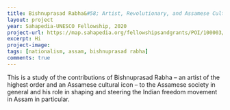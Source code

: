```yaml
---
title: Bishnuprasad Rabha&#58; Artist, Revolutionary, and Assamese Cultural Icon
layout: project
year: Sahapedia-UNESCO Fellowship, 2020 
project-url: https://map.sahapedia.org/fellowshipsandgrants/POI/100003/11405
excerpt: Hi
project-image: 
tags: [nationalism, assam, bishnuprasad rabha]
comments: true
---
```

This is a study of the contributions of Bishnuprasad Rabha – an artist of the highest order and an Assamese cultural icon – to the Assamese society in general and his role in shaping and steering the Indian freedom movement in Assam in particular. <br>
